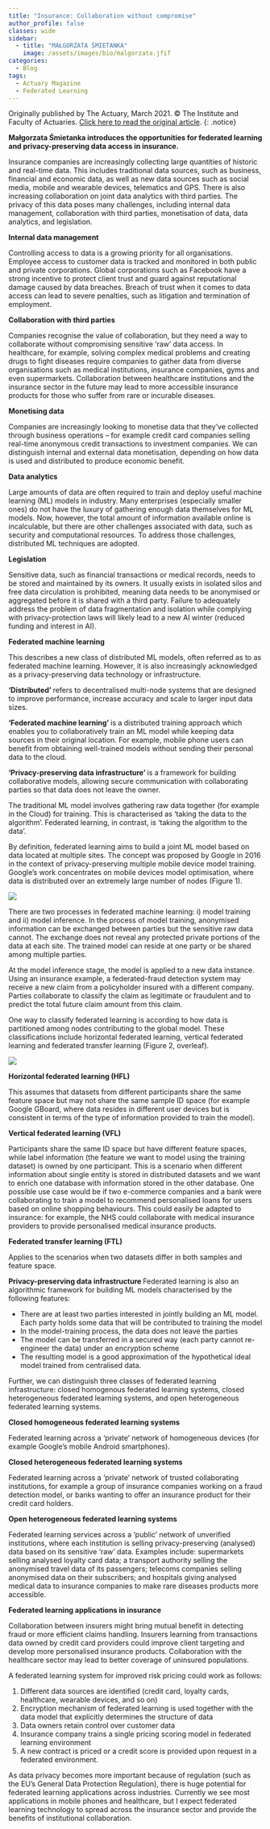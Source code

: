 ```yaml
---
title: "Insurance: Collaboration without compromise"
author_profile: false 
classes: wide
sidebar:
  - title: "MAŁGORZATA ŚMIETANKA"
    image: /assets/images/bio/malgorzata.jfif
categories:
  - Blog
tags:
  - Actuary Magazine
  - Federated Learning
---
```


Originally published by The Actuary, March 2021. © The Institute and Faculty of Actuaries. <a href="https://www.theactuary.com/features/2021/02/26/insurance-collaboration-without-compromise"> Click here to read the original article</a>.
{: .notice}

<b> Małgorzata Śmietanka introduces the opportunities for federated learning and privacy-preserving data access in insurance. </b>

Insurance companies are increasingly collecting large quantities of historic and real-time data. This includes traditional data sources, such as business, financial and economic data, as well as new data sources such as social media, mobile and wearable devices, telematics and GPS. There is also increasing collaboration on joint data analytics with third parties. The privacy of this data poses many challenges, including internal data management, collaboration with third parties, monetisation of data, data analytics, and legislation.

<b> Internal data management </b>

Controlling access to data is a growing priority for all organisations. Employee access to customer data is tracked and monitored in both public and private corporations. Global corporations such as Facebook have a strong incentive to protect client trust and guard against reputational damage caused by data breaches. Breach of trust when it comes to data access can lead to severe penalties, such as litigation and termination of employment.  

<b> Collaboration with third parties </b>

Companies recognise the value of collaboration, but they need a way to collaborate without compromising sensitive ‘raw’ data access. In healthcare, for example, solving complex medical problems and creating drugs to fight diseases require companies to gather data from diverse organisations such as medical institutions, insurance companies, gyms and even supermarkets. Collaboration between healthcare institutions and the insurance sector in the future may lead to more accessible insurance products for those who suffer from rare or incurable diseases.

<b> Monetising data </b>

Companies are increasingly looking to monetise data that they’ve collected through business operations – for example credit card companies selling real-time anonymous credit transactions to investment companies. We can distinguish internal and external data monetisation, depending on how data is used and distributed to produce economic benefit. 

<b> Data analytics </b>

Large amounts of data are often required to train and deploy useful machine learning (ML) models in industry. Many enterprises (especially smaller ones) do not have the luxury of gathering enough data themselves for ML models. Now, however, the total amount of information available online is incalculable, but there are other challenges associated with data, such as security and computational resources. To address those challenges, distributed ML techniques are adopted.

<b> Legislation </b>

Sensitive data, such as financial transactions or medical records, needs to be stored and maintained by its owners. It usually exists in isolated silos and free data circulation is prohibited, meaning data needs to be anonymised or aggregated before it is shared with a third party. Failure to adequately address the problem of data fragmentation and isolation while complying with privacy-protection laws will likely lead to a new AI winter (reduced funding and interest in AI).

<b> Federated machine learning </b>

This describes a new class of distributed ML models, often referred as to as federated machine learning. However, it is also increasingly acknowledged as a privacy-preserving data technology or infrastructure.

<b> ‘Distributed’ </b> refers to decentralised multi-node systems that are designed to improve performance, increase accuracy and scale to larger input data sizes.

<b> ‘Federated machine learning’ </b> is a distributed training approach which enables you to collaboratively train an ML model while keeping data sources in their original location. For example, mobile phone users can benefit from obtaining well-trained models without sending their personal data to the cloud.  

<b> ‘Privacy-preserving data infrastructure’ </b> is a framework for building collaborative models, allowing secure communication with collaborating parties so that data does not leave the owner. 

The traditional ML model involves gathering raw data together (for example in the Cloud) for training. This is characterised as ‘taking the data to the algorithm’. Federated learning, in contrast, is ‘taking the algorithm to the data’.

By definition, federated learning aims to build a joint ML model based on data located at multiple sites. The concept was proposed by Google in 2016 in the context of privacy-preserving multiple mobile device model training. Google’s work concentrates on mobile devices model optimisation, where data is distributed over an extremely large number of nodes (Figure 1).

<img src="/assets/images/federated-learning/figure1.jpg" style="width: auto; height: auto;max-width: 500px;max-height: 500px">

There are two processes in federated machine learning: i) model training and ii) model inference. In the process of model training, anonymised information can be exchanged between parties but the sensitive raw data cannot. The exchange does not reveal any protected private portions of the data at each site. The trained model can reside at one party or be shared among multiple parties. 

At the model inference stage, the model is applied to a new data instance. Using an insurance example, a federated-fraud detection system may receive a new claim from a policyholder insured with a different company. Parties collaborate to classify the claim as legitimate or fraudulent and to predict the total future claim amount from this claim. 

One way to classify federated learning is according to how data is partitioned among nodes contributing to the global model. These classifications include horizontal federated learning, vertical federated learning and federated transfer learning (Figure 2, overleaf).

<img src="/assets/images/federated-learning/figure2.jpg" style="width: auto; height: auto;max-width: 500px;max-height: 500px">

<b> Horizontal federated learning (HFL) </b>

This assumes that datasets from different participants share the same feature space but may not share the same sample ID space (for example Google GBoard, where data resides in different user devices but is consistent in terms of the type of information provided to train the model).

<b> Vertical federated learning (VFL) </b>

Participants share the same ID space but have different feature spaces, while label information (the feature we want to model using the training dataset) is owned by one participant. This is a scenario when different information about single entity is stored in distributed datasets and we want to enrich one database with information stored in the other database. One possible use case would be if two e-commerce companies and a bank were collaborating to train a model to recommend personalised loans for users based on online shopping behaviours. This could easily be adapted to insurance: for example, the NHS could collaborate with medical insurance providers to provide personalised medical insurance products.

<b> Federated transfer learning (FTL) </b>

Applies to the scenarios when two datasets differ in both samples and feature space. 

<b> Privacy-preserving data infrastructure </b>
Federated learning is also an algorithmic framework for building ML models characterised by the following features:  

<ul>
  <li>
There are at least two parties interested in jointly building an ML model. Each party holds some data that will be contributed to training the model
  </li>

<li>
In the model-training process, the data does not leave the parties 
</li>

<li>
The model can be transferred in a secured way (each party cannot re-engineer the data) under an encryption scheme
</li>

<li>
The resulting model is a good approximation of the hypothetical ideal model trained from centralised data. 
</li>

</ul>

Further, we can distinguish three classes of federated learning infrastructure: closed homogenous federated learning systems, closed heterogeneous federated learning systems, and open heterogeneous federated learning systems.

<b> Closed homogeneous federated learning systems </b>

Federated learning across a ‘private’ network of homogeneous devices (for example Google’s mobile Android smartphones). 

<b> Closed heterogeneous federated learning systems </b>

Federated learning across a ‘private’ network of trusted collaborating institutions, for example a group of insurance companies working on a fraud detection model, or banks wanting to offer an insurance product for their credit card holders. 

<b> Open heterogeneous federated learning systems </b>

Federated learning services across a ‘public’ network of unverified institutions, where each institution is selling privacy-preserving (analysed) data based on its sensitive ‘raw’ data. Examples include: supermarkets selling analysed loyalty card data; a transport authority selling the anonymised travel data of its passengers; telecoms companies selling anonymised data on their subscribers; and hospitals giving analysed medical data to insurance companies to make rare diseases products more accessible. 

<b> Federated learning applications in insurance </b>

Collaboration between insurers might bring mutual benefit in detecting fraud or more efficient claims handling. Insurers learning from transactions data owned by credit card providers could improve client targeting and develop more personalised insurance products. Collaboration with the healthcare sector may lead to better coverage of uninsured populations. 

A federated learning system for improved risk pricing could work as follows: 

<ol>
  <li>
Different data sources are identified (credit card, loyalty cards, healthcare, wearable devices, and so on)
</li>
<li>
Encryption mechanism of federated learning is used together with the data model that explicitly determines the structure of data
</li>
<li>
 Data owners retain control over customer data
</li>
<li>
Insurance company trains a single pricing scoring model in federated learning environment
</li>
<li>
A new contract is priced or a credit score is provided upon request in a federated environment. 
</li>

</ol>

As data privacy becomes more important because of regulation (such as the EU’s General Data Protection Regulation), there is huge potential for federated learning applications across industries. Currently we see most applications in mobile phones and healthcare, but I expect federated learning technology to spread across the insurance sector and provide the benefits of institutional collaboration. 
